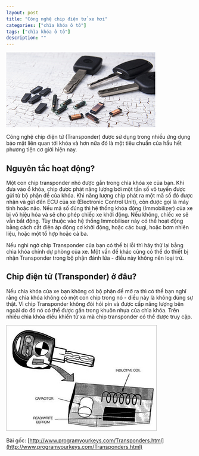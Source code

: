 ```yaml
---
layout: post
title: "Công nghệ chip điện tử xe hơi"
categories: ["chìa khóa ô tô"]
tags: ["chìa khóa ô tô"]
description: ""
---
```


![car key transponder chip](/images/20150128/transponder-key-programming.jpg)

Công nghệ chip điện tử (Transponder) được sử dụng trong nhiều ứng dụng bảo mật liên quan tới khóa và hơn nữa đó là một tiêu chuẩn của hầu hết phương tiện cơ giới hiện nay.

## Nguyên tắc hoạt động?

Một con chip transponder nhỏ được gắn trong chìa khóa xe của bạn. Khi đưa vào ổ khóa, chip được phát năng lượng bởi một tần số vô tuyến được gửi từ bộ phận đề của khóa. Khi năng lượng chip phát ra một mã số đó được nhận và gửi đến ECU của xe (Electronic Control Unit), còn được gọi là máy tính hoặc não. Nếu mã số đúng thì hệ thống khóa động (Immobilizer) của xe bị vô hiệu hóa và sẽ cho phép chiếc xe khởi động. Nếu không, chiếc xe sẽ vẫn bất động. Tùy thuộc vào hệ thống Immobiliser này có thể hoạt động bằng cách cắt điện áp động cơ khởi động, hoặc các bugi, hoặc bơm nhiên liệu, hoặc một tổ hợp hoặc cả ba.

Nếu nghi ngờ chip Transponder của bạn có thể bị lỗi thì hãy thử lại bằng chìa khóa chính dự phòng của xe. Một vấn đề khác cũng có thể do thiết bị nhận Transponder trong bộ phận đánh lửa - điều này không nên loại trừ.

## Chip điện tử (Transponder) ở đâu?

Nếu chìa khóa của xe bạn không có bộ phận để mở ra thì có thể bạn nghĩ rằng chìa khóa không có một con chip trong nó - điều này là không đúng sự thật. Vì chip Transponder không đòi hỏi pin và được cấp năng lượng bên ngoài do đó nó có thể được gắn trong khuôn nhựa của chìa khóa. Trên nhiều chìa khóa điều khiển từ xa mà chip transponder có thể được truy cập.

![Chíp ở đâu](/images/20150128/image-34.jpg)

Bài gốc: [http://www.programyourkeys.com/Transponders.html](http://www.programyourkeys.com/Transponders.html)